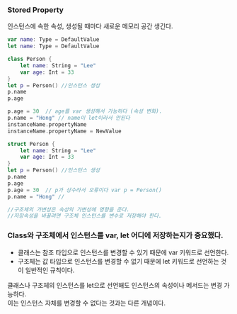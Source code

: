 ### Stored Property

인스턴스에 속한 속성, 생성될 때마다 새로운 메모리 공간 생긴다.

```swift
var name: Type = DefaultValue
let name: Type = DefaultValue
```

```swift
class Person {
    let name: String = "Lee"
    var age: Int = 33
}
let p = Person() //인스턴스 생성
p.name
p.age

p.age = 30  // age를 var 생성해서 가능하다 (속성 변화).
p.name = "Hong" // name이 let이라서 안된다
instanceName.propertyName
instanceName.propertyName = NewValue
```
```swift
struct Person {
    let name: String = "Lee"
    var age: Int = 33
}
let p = Person() //인스턴스 생성
p.name
p.age
p.age = 30  // p가 상수라서 오류이다 var p = Person()
p.name = "Hong" // 

//구조체의 가변성은 속성의 가변성에 영향을 준다.
//저장속성을 바꿀려면 구조체 인스턴스를 변수로 저장해야 한다.

```
### Class와 구조체에서 인스턴스를 var, let 어디에 저장하는지가 중요했다.
- 클래스는 참조 타입으로 인스턴스를 변경할 수 있기 때문에 var 키워드로 선언한다.
- 구조체는 값 타입으로 인스턴스를 변경할 수 없기 때문에 let 키워드로 선언하는 것이 일반적인 규칙이다.

클래스나 구조체의 인스턴스를 let으로 선언해도 인스턴스의 속성이나 메서드는 변경 가능하다.<br>
이는 인스턴스 자체를 변경할 수 없다는 것과는 다른 개념이다.
